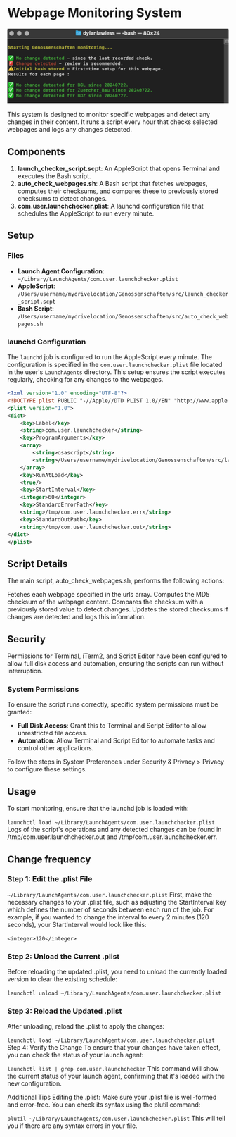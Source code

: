 # Webpage Monitoring System

![example screenshot](example.png)

This system is designed to monitor specific webpages and detect any changes in their content. It runs a script every hour that checks selected webpages and logs any changes detected.

## Components

1. **launch_checker_script.scpt**: An AppleScript that opens Terminal and executes the Bash script.
2. **auto_check_webpages.sh**: A Bash script that fetches webpages, computes their checksums, and compares these to previously stored checksums to detect changes.
3. **com.user.launchchecker.plist**: A launchd configuration file that schedules the AppleScript to run every minute.

## Setup

### Files

- **Launch Agent Configuration**: `~/Library/LaunchAgents/com.user.launchchecker.plist`
- **AppleScript**: `/Users/username/mydrivelocation/Genossenschaften/src/launch_checker_script.scpt`
- **Bash Script**: `/Users/username/mydrivelocation/Genossenschaften/src/auto_check_webpages.sh`

### launchd Configuration

The `launchd` job is configured to run the AppleScript every minute. The configuration is specified in the `com.user.launchchecker.plist` file located in the user's `LaunchAgents` directory. This setup ensures the script executes regularly, checking for any changes to the webpages.

```xml
<?xml version="1.0" encoding="UTF-8"?>
<!DOCTYPE plist PUBLIC "-//Apple//DTD PLIST 1.0//EN" "http://www.apple.com/DTDs/PropertyList-1.0.dtd">
<plist version="1.0">
<dict>
    <key>Label</key>
    <string>com.user.launchchecker</string>
    <key>ProgramArguments</key>
    <array>
        <string>osascript</string>
        <string>/Users/username/mydrivelocation/Genossenschaften/src/launch_checker_script.scpt</string>
    </array>
    <key>RunAtLoad</key>
    <true/>
    <key>StartInterval</key>
    <integer>60</integer>
    <key>StandardErrorPath</key>
    <string>/tmp/com.user.launchchecker.err</string>
    <key>StandardOutPath</key>
    <string>/tmp/com.user.launchchecker.out</string>
</dict>
</plist>
```

## Script Details
The main script, auto_check_webpages.sh, performs the following actions:

Fetches each webpage specified in the urls array.
Computes the MD5 checksum of the webpage content.
Compares the checksum with a previously stored value to detect changes.
Updates the stored checksums if changes are detected and logs this information.

## Security
Permissions for Terminal, iTerm2, and Script Editor have been configured to allow full disk access and automation, ensuring the scripts can run without interruption.

### System Permissions

To ensure the script runs correctly, specific system permissions must be granted:

- **Full Disk Access**: Grant this to Terminal and Script Editor to allow unrestricted file access.
- **Automation**: Allow Terminal and Script Editor to automate tasks and control other applications.

Follow the steps in System Preferences under Security & Privacy > Privacy to configure these settings.

## Usage
To start monitoring, ensure that the launchd job is loaded with:

`launchctl load ~/Library/LaunchAgents/com.user.launchchecker.plist`
Logs of the script's operations and any detected changes can be found in /tmp/com.user.launchchecker.out and /tmp/com.user.launchchecker.err.

## Change frequency

### Step 1: Edit the .plist File
`~/Library/LaunchAgents/com.user.launchchecker.plist`
First, make the necessary changes to your .plist file, such as adjusting the StartInterval key which defines the number of seconds between each run of the job. For example, if you wanted to change the interval to every 2 minutes (120 seconds), your StartInterval would look like this:

`<integer>120</integer>`

### Step 2: Unload the Current .plist
Before reloading the updated .plist, you need to unload the currently loaded version to clear the existing schedule:

`launchctl unload ~/Library/LaunchAgents/com.user.launchchecker.plist`

### Step 3: Reload the Updated .plist
After unloading, reload the .plist to apply the changes:

`launchctl load ~/Library/LaunchAgents/com.user.launchchecker.plist`
Step 4: Verify the Change
To ensure that your changes have taken effect, you can check the status of your launch agent:

`launchctl list | grep com.user.launchchecker`
This command will show the current status of your launch agent, confirming that it's loaded with the new configuration.

Additional Tips
Editing the .plist: Make sure your .plist file is well-formed and error-free. You can check its syntax using the plutil command:

`plutil ~/Library/LaunchAgents/com.user.launchchecker.plist`
This will tell you if there are any syntax errors in your file.

